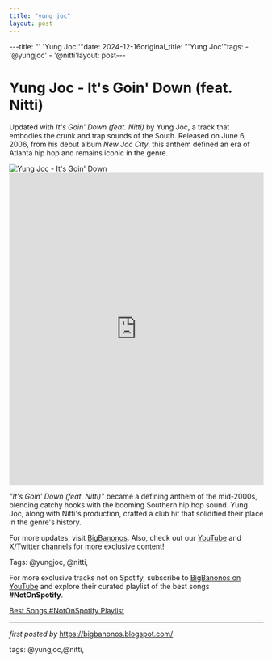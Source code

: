 ```yaml
---
title: "yung joc"
layout: post
---
```

---title: "' 'Yung Joc''"date: 2024-12-16original_title: "'Yung Joc'"tags:  - '@yungjoc'  - '@nitti'layout: post---<!-- Title of the Post --><h1 >Yung Joc - It's Goin' Down (feat. Nitti)</h1> <!-- Introductory Text --><p >Updated with *It's Goin' Down (feat. Nitti)* by Yung Joc, a track that embodies the crunk and trap sounds of the South. Released on June 6, 2006, from his debut album *New Joc City*, this anthem defined an era of Atlanta hip hop and remains iconic in the genre.</p> <!-- Featured Image --><div > <img src="https://i.scdn.co/image/ab67616d0000b273e91982b2bc0de541ef23b571" alt="Yung Joc - It's Goin' Down" /></div> <!-- YouTube Video Embed --><div > <iframe width="100%" height="617" src="https://www.youtube.com/embed/qKmcDzM9wjA" title="It's Goin' Down (feat. Nitti)" frameborder="0" allow="accelerometer; autoplay; clipboard-write; encrypted-media; gyroscope; picture-in-picture; web-share" referrerpolicy="strict-origin-when-cross-origin" allowfullscreen></iframe></div> <!-- Song Information --><div > <p><em>"It's Goin' Down (feat. Nitti)"</em> became a defining anthem of the mid-2000s, blending catchy hooks with the booming Southern hip hop sound. Yung Joc, along with Nitti's production, crafted a club hit that solidified their place in the genre's history.</p></div> <!-- Footer Links --><div > <p>For more updates, visit <a href="https://bigbanonos.blogspot.com/" target="_blank">BigBanonos</a>. Also, check out our <a href="https://www.youtube.com/@BigBanonos" target="_blank">YouTube</a> and <a href="https://x.com/bigbanonos" target="_blank">X/Twitter</a> channels for more exclusive content!</p></div> <!-- Tags --><p >Tags: @yungjoc, @nitti,</p><!--Subscribe and Playlist Links--><div>    <p>For more exclusive tracks not on Spotify, subscribe to <a href="https://www.youtube.com/@BigBanonos" target="_blank">BigBanonos on YouTube</a> and explore their curated playlist of the best songs <strong>#NotOnSpotify</strong>.</p>    <p><a href="https://www.youtube.com/playlist?list=PLtuNtuTatqI0kFahUCbtbfenC_ET5O_tr" target="_blank">Best Songs #NotOnSpotify Playlist<br /></a></p></div><hr /><p><em>first posted by</em> <a href="https://bigbanonos.blogspot.com/" rel="noopener" target="_new">https://bigbanonos.blogspot.com/</a></p><p>tags: @yungjoc,@nitti,</p>